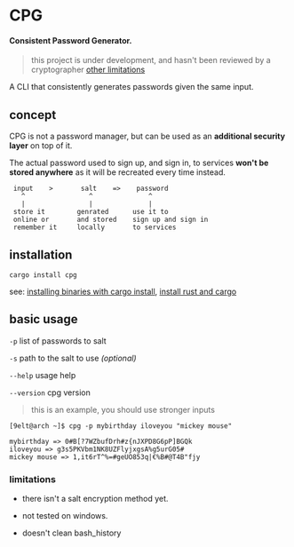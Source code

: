 # CPG
#### Consistent Password Generator.

> this project is under development, and hasn't been reviewed by a cryptographer [other limitations](#limitations)

A CLI that consistently generates passwords given the same input.

## concept

CPG is not a password manager, but can be used
as an **additional security layer** on top of it.

The actual password used to sign up, and sign in, to services
**won't be stored anywhere** as it will be recreated every time instead.

```
 input    >       salt    =>    password
   ^                ^              ^
   |                |              |
 store it        genrated      use it to 
 online or       and stored    sign up and sign in
 remember it     locally       to services
```

## installation

```
cargo install cpg
```
see: 
[installing binaries with cargo install](https://doc.rust-lang.org/book/ch14-04-installing-binaries.html), [install rust and cargo](https://doc.rust-lang.org/cargo/getting-started/installation.html)

## basic usage

`-p` list of passwords to salt

`-s` path to the salt to use *(optional)*

`--help` usage help

`--version` cpg version

> this is an example, you should use stronger inputs

```
[9elt@arch ~]$ cpg -p mybirthday iloveyou "mickey mouse"

mybirthday => 0#B[?7WZbufDrh#z{nJXPD8G6pP]BGQk
iloveyou => g3s5PKVbm1NK8UZFlyjxgsA%g5urG05#
mickey mouse => 1,it6rT^%=#geUO853q|€%B#@T4B"fjy
```

### limitations

* there isn't a salt encryption method yet.

* not tested on windows.

* doesn't clean bash_history
